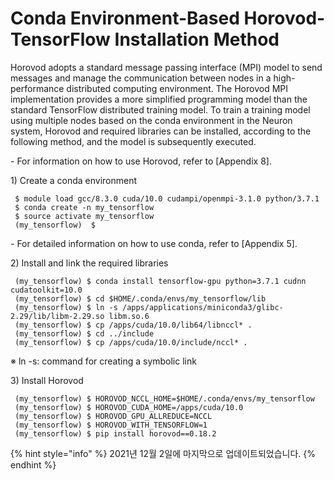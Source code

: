 # Conda Environment-Based Horovod-TensorFlow Installation Method

Horovod adopts a standard message passing interface (MPI) model to send messages and manage the communication between nodes in a high-performance distributed computing environment. The Horovod MPI implementation provides a more simplified programming model than the standard TensorFlow distributed training model. To train a training model using multiple nodes based on the conda environment in the Neuron system, Horovod and required libraries can be installed, according to the following method, and the model is subsequently executed.

\- For information on how to use Horovod, refer to \[Appendix 8].



1\) Create a conda environment

```
 $ module load gcc/8.3.0 cuda/10.0 cudampi/openmpi-3.1.0 python/3.7.1
 $ conda create -n my_tensorflow
 $ source activate my_tensorflow
 (my_tensorflow)  $
```

\- For detailed information on how to use conda, refer to \[Appendix 5].



2\) Install and link the required libraries

```
 (my_tensorflow) $ conda install tensorflow-gpu python=3.7.1 cudnn cudatoolkit=10.0
 (my_tensorflow) $ cd $HOME/.conda/envs/my_tensorflow/lib
 (my_tensorflow) $ ln -s /apps/applications/miniconda3/glibc-2.29/lib/libm-2.29.so libm.so.6
 (my_tensorflow) $ cp /apps/cuda/10.0/lib64/libnccl* .
 (my_tensorflow) $ cd ../include
 (my_tensorflow) $ cp /apps/cuda/10.0/include/nccl* .
```

※ ln -s: command for creating a symbolic link



3\) Install Horovod

```
 (my_tensorflow) $ HOROVOD_NCCL_HOME=$HOME/.conda/envs/my_tensorflow
 (my_tensorflow) $ HOROVOD_CUDA_HOME=/apps/cuda/10.0 
 (my_tensorflow) $ HOROVOD_GPU_ALLREDUCE=NCCL
 (my_tensorflow) $ HOROVOD_WITH_TENSORFLOW=1 
 (my_tensorflow) $ pip install horovod==0.18.2
```

{% hint style="info" %}
2021년 12월 2일에 마지막으로 업데이트되었습니다.
{% endhint %}
